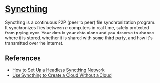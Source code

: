 # [Syncthing](https://docs.syncthing.net/users/index.html)

Syncthing is a continuous P2P (peer to peer) file synchronization program.
It synchronizes files between _n_ computers in real time, safely protected from prying eyes.
Your data is your data alone and you deserve to choose where it is stored, whether it is shared with some third party, and how it's transmitted over the internet.

## References

- [How to Set Up a Headless Syncthing Network](https://theselfhostingblog.com/posts/how-to-set-up-a-headless-syncthing-network/)
- [Use Syncthing to Create a Cloud Without a Cloud](https://everyday.codes/tutorials/use-syncthing-to-create-a-cloud-without-a-cloud/)
